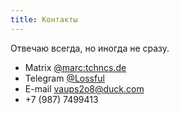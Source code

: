 ```yaml
---
title: Контакты
---
```


Отвечаю всегда, но иногда не сразу.
- Matrix [@marc:tchncs.de](https://matrix.to/#/@marc:tchncs.de)
- Telegram [@Lossful](https://t.me/lossful)
- E-mail vaups2o8@duck.com
- +7 (987) 7499413